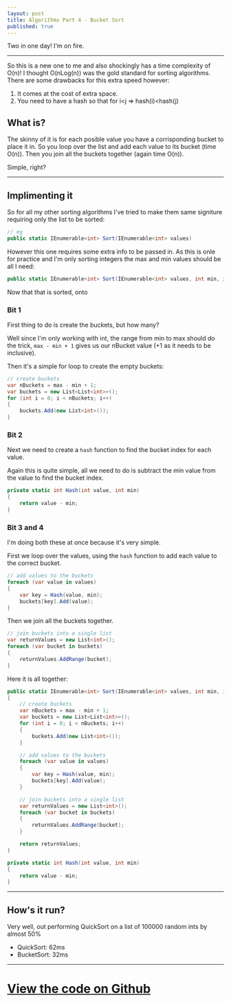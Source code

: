 ```yaml
---
layout: post
title: Algorithms Part 4 - Bucket Sort
published: true
---
```


Two in one day! I'm on fire.

---

So this is a new one to me and also shockingly has a time complexity of O(n)! I thought O(nLog(n)) was the gold standard for sorting algorithms. There are some drawbacks for this extra speed however:

1. It comes at the cost of extra space.
2. You need to have a hash so that for i<j => hash(i)<hash(j)

## What is?

The skinny of it is for each posible value you have a corrisponding bucket to place it in. So you loop over the list and add each value to its bucket (time O(n)). Then you join all the buckets together (again time O(n)).

Simple, right?

---

## Implimenting it

So for all my other sorting algorithms I've tried to make them same signiture requiring only the list to be sorted:

```csharp
// eg
public static IEnumerable<int> Sort(IEnumerable<int> values)
```

However this one requires some extra info to be passed in. As this is onle for practice and I'm only sorting integers the max and min values should be all I need:

```csharp
public static IEnumerable<int> Sort(IEnumerable<int> values, int min, int max)
```

Now that that is sorted, onto

### Bit 1

First thing to do is create the buckets, but how many?

Well since I'm only working with int, the range from min to max should do the trick, `max - min + 1` gives us our nBucket value (+1 as it needs to be inclusive).

Then it's a simple for loop to create the empty buckets:

```csharp
// create buckets
var nBuckets = max - min + 1;
var buckets = new List<List<int>>();
for (int i = 0; i < nBuckets; i++)
{
    buckets.Add(new List<int>());
}
```

### Bit 2

Next we need to create a `hash` function to find the bucket index for each value.

Again this is quite simple, all we need to do is subtract the min value from the value to find the bucket index. 

```csharp
private static int Hash(int value, int min)
{
    return value - min;
}
```

### Bit 3 and 4

I'm doing both these at once because it's very simple.

First we loop over the values, using the `hash` function to add each value to the correct bucket.

```csharp
// add values to the buckets
foreach (var value in values)
{
    var key = Hash(value, min);
    buckets[key].Add(value);
}
```

Then we join all the buckets together.

```csharp
// join buckets into a single list
var returnValues = new List<int>();
foreach (var bucket in buckets)
{
    returnValues.AddRange(bucket);
}
```

Here it is all together:

```csharp
public static IEnumerable<int> Sort(IEnumerable<int> values, int min, int max)
{
    // create buckets
    var nBuckets = max - min + 1;
    var buckets = new List<List<int>>();
    for (int i = 0; i < nBuckets; i++)
    {
        buckets.Add(new List<int>());
    }

    // add values to the buckets
    foreach (var value in values)
    {
        var key = Hash(value, min);
        buckets[key].Add(value);
    }

    // join buckets into a single list
    var returnValues = new List<int>();
    foreach (var bucket in buckets)
    {
        returnValues.AddRange(bucket);
    }

    return returnValues;
}

private static int Hash(int value, int min)
{
    return value - min;
}
```

---

## How's it run?

Very well, out performing QuickSort on a list of 100000 random ints by almost 50%

- QuickSort: 62ms
- BucketSort: 32ms

---

# [View the code on Github](https://github.com/RobertCurry0216/NutshellAlgorithms)